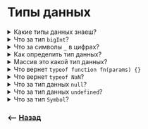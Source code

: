 # Типы данных

<details>
<summary> Какие типы данных знаеш?</summary>

![illustration](https://raw.githubusercontent.com/webster6667/documentation/master/documentation-data/illustrations/dd-up.svg)

🎯 `bolean`  
🎯 `string`       
🎯 `number`    
🎯 `bigInt`    
🎯 `Symbol`    
🎯 `object`    
🎯 `null`   
🎯 `undefined`  

<details>
<summary> 🧠 Образ для заучивания</summary>

---

`8` тиПов

🎯 Три простых  
🎯 Три крутых  
🎯 Два мутных (непонятных)  

---

</details>

![illustration](https://raw.githubusercontent.com/webster6667/documentation/master/documentation-data/illustrations/dd-down.svg)

</details>

<details>
<summary> Что за тип <code>bigInt</code>?</summary>

![illustration](https://raw.githubusercontent.com/webster6667/documentation/master/documentation-data/illustrations/dd-up.svg)

Тип данных для работы с числами неограниченной длинны, вносящий некие особенности и ограничения при работе с числами
     
   

<details>
<summary> <sup>⭐</sup>❓ Как привести число к <code>bigInt</code>?</summary>

----

🎯 Добавить `n` конце    
🎯 Обернуть в `BigInt(1)`

<details>
<summary> 🧠 Образ для заучивания</summary>

---

🎯 `n`- Наташа у нас `bigInt`, и Наташа из конца запихивает число в `bigInt` в духовку   
🎯 Просто закинуть в духовку к `bitInt`, которая испечет из обычного `number | string`, `bigInt`  


---

</details>

----

</details>

<details>
<summary> <sup>⭐</sup>❓ Как сложить/вычесть <code>bigInt</code> с <code>number</code>?</summary>

----

> Преобразовать к одному типу bigInt 

👆 При этом важно помнить что при перегоне данных из одного типа в другой, теряется точность числа  

<details>
<summary> 🧠 Образ для заучивания</summary>

---

Что бы с играть в покер с `bigInt`, нужно дорасти по статусу, или хотя бы закосить внешне  

---

</details>

----

</details>

<details>
<summary> <sup>⭐</sup>❓ Что будет если выполнить математическую операци <code>int</code> и <code>bigInt</code>?</summary>

---

Вылетит ошибка

---

</details>

<details>
<summary> <sup>⭐</sup>❓ Как сравнивать <code>bigInt</code> с <code>number</code>?</summary>

----

Не строгим равенством

<details>
<summary> 🧠 Образ для заучивания</summary>

---

Если судить не строго, то сравнение идет по показателям, без упора на то кто простой, а кто крутой  

---

</details>

----

</details>

<details>
<summary> <sup>⭐</sup>❓ Как работают методы <code>Math</code> с <code>bigInt</code>?</summary>

----

Никак

<details>
<summary> 🧠 Образ для заучивания</summary>

---

`Math` послала матом `BigInt` и не хочет иметь ничего общего

---

</details>

----

</details>

<details>
<summary> <sup>⭐</sup>❓ Какие проблемы с <code>bigInt</code> при общении клиента с сервером </summary>

---

`bigInt` не сериализуется в `json`, но можно предаватительно преобразовывать на сервере `bigInt` к строке, а на клиенте положить обратно в `BigInt(str)`

<details>
<summary> 🧠 Образ для заучивания</summary>

---

Сервер не пропускает `bigInt`, так как он слишком `big` и не влазит. По этому `bigInt` нужно влезть в `String` троянского коня, и вылезти обратно после прохождения сервака

---

</details>

---

</details>

![illustration](https://raw.githubusercontent.com/webster6667/documentation/master/documentation-data/illustrations/dd-down.svg)

</details>

<details>
<summary> Что за символы <code>_</code> в цифрах? </summary>

![illustration](https://raw.githubusercontent.com/webster6667/documentation/master/documentation-data/illustrations/dd-up.svg)

Визуальный разделитель для разработчиков, игнорируемый компилятором

![illustration](https://raw.githubusercontent.com/webster6667/documentation/master/documentation-data/illustrations/dd-down.svg)

</details>

<details>
<summary> Как определить тип данных?</summary>

![illustration](https://raw.githubusercontent.com/webster6667/documentation/master/documentation-data/illustrations/dd-up.svg)

```javascript
let data = ''
typeof data
```

![illustration](https://raw.githubusercontent.com/webster6667/documentation/master/documentation-data/illustrations/dd-down.svg)

</details>

<details>
<summary> Массив это какой тип данных?</summary>

![illustration](https://raw.githubusercontent.com/webster6667/documentation/master/documentation-data/illustrations/dd-up.svg)

В `JS` массив это итерируемый объект

<details>
<summary> <sup>⭐</sup>❓ а как тогда вычислить что это именно массив, а не объект, когда это будет нужно</summary>

---

1. Массив это итерируемый объект, с рядом методов. 
2. Для проверки объекта на принадлежность к массиву, есть метод `Array.isArray()`

---

</details>

<details>
<summary> <sup>⭐</sup>❓ А что значит итерируемый объект?</summary>

---

1. Объект, который поддатся перебору, при помощи встроенного в него метода `Symbol.Iterator`
2. Который читают циклы
3. В нем описывается, с какого индекса начали перебор, на каком индексе сейчас и когда конец перебора

---

</details>

<details>
<summary> <sup>⭐</sup>❓ Что такое псевдо массив?</summary>

---

Объект, который по структуре как массив, но не имеет методов массива  

---

</details>

<details>
<summary> <sup>⭐</sup>❓ Как сделать из псевдо массива, массив?</summary>

---

`Array.from()`

---

</details>

<details>
<summary> 🧠 Образ для заучивания</summary>

---

1. Массив это обычный объект как и все, но владеет навыками жонглирования  
2. И только настоящий жонглер, может спросить и определить жонглера `Array.isArray(array)`  
3. Ты можешь выглядить как жонглер, но без скилов, тебе раскусят  
4. Только настоящий жонглер может сделать `from` его методов, из псевдо, настоящего  

---

</details>

![illustration](https://raw.githubusercontent.com/webster6667/documentation/master/documentation-data/illustrations/dd-down.svg)

</details>

<details>
<summary> Что вернет <code>typeof function fn(params) {}</code></summary>

![illustration](https://raw.githubusercontent.com/webster6667/documentation/master/documentation-data/illustrations/dd-up.svg)

`function`

<details>
<summary> <sup>⭐</sup>❓ Функция это отдельный тип данных?</summary>

---

Нет, особенности конструкции `typeof`, функция это объект

---

</details>

![illustration](https://raw.githubusercontent.com/webster6667/documentation/master/documentation-data/illustrations/dd-down.svg)

</details>

<details>
<summary> Что вернет <code>typeof NaN</code>?</summary>

![illustration](https://raw.githubusercontent.com/webster6667/documentation/master/documentation-data/illustrations/dd-up.svg)

`Number`

<details>
<summary> <sup>⭐</sup>❓ Тогда что такое NaN</summary>

---

`Not a Number` - реззультат преобразования к числу то что нельзя преобразовать
```javascript
Number('str') // 👉🏼 NaN
```

---

</details>

<details>
<summary> <sup>⭐</sup>❓ Что будет если сложить любое число с <code>NaN</code></summary>

---

Результатом будет `NaN`

---

</details>

<details>
<summary> <sup>⭐</sup>❓ Что вернет <code>Number('str') === NaN</code></summary>

---

`false`, так как `NaN` не равна сама себе


---

</details>

<details>
<summary> <sup>⭐</sup>❓ Так как тогда проверить лежит ли в переменной <code>NaN</code>?</summary>

---

Для этого есть функция `isNaN(data)`

---

</details>

<details>
<summary> <sup>⭐</sup>❓ Что будет если в <code>isNaN</code> положить любой тип данных кроме числа?</summary>

---

🎯 Функция преобразует его к числу      
🎯 Получит `NaN`    
🎯 И функция вернет `true`, даже если в переменной не лежала `NaN`      

---

</details>

<details>
<summary> <sup>⭐</sup>❓ Как проверить что в переменной лежит именно <code>NaN</code> значение?</summary>

--- 

`NaN` - это число, достаточно сделать проверку на число  
```javascript
const hasNaNInData = (data) => {
    return typeof data === 'number' && isNaN(data)
}

let isNan1 = hasNaNInData(1)   // 👉🏼 false    
let isNan2 = hasNaNInData('1') // 👉🏼 false
let isNan3 = hasNaNInData({})  // 👉🏼 false
let isNan4 = hasNaNInData(NaN) // 👉🏼 true
```

---

</details>

![illustration](https://raw.githubusercontent.com/webster6667/documentation/master/documentation-data/illustrations/dd-down.svg)

</details>

<details>
<summary> Что за тип данных <code>null</code>?</summary>

![illustration](https://raw.githubusercontent.com/webster6667/documentation/master/documentation-data/illustrations/dd-up.svg)

Явно указанная разработчиком пустая переменная

<details>
<summary> <sup>⭐</sup>❓ Что вернет <code>typeof null</code>?</summary>

---

`object` - баг языка

---

</details>

<details>
<summary> <sup>⭐</sup>❓ Что вернет <code>typeof null === 'null'</code>?</summary>

---

`false`, так как `typeof null === 'object'`

---

</details>

<details>
<summary> <sup>⭐</sup>❓ Как тогда проверить переменную на <code>null</code>?</summary>

--- 

Сделать сравнение с `null`, без использования `typeof`

```javascript
const isNull = (data) => data === null

const isNull1 = isNull(1)    // 👉🏼 false
const isNull2 = isNull(0)    // 👉🏼 false
const isNull3 = isNull(null) // 👉🏼 true
```

---

</details>

<details>
<summary> <sup>⭐</sup>❓ Какую еще проблему создает <code>typeof null === 'object'</code>?</summary>

---

При проверке данных на соответствие с объектом, можно нежданно напоротся на `null`, и долго потом это дебажить...   

---

</details>

<details>
<summary> <sup>⭐</sup>❓ Как тогда проверить данные на соответствие с объектом?</summary>

---

Добавить кастомную функцию с проверкой на `null`

```javascript
const isObject = (data) => data !== null && typeof data === 'object'
```

---

</details>

<details>
<summary> <sup>⭐</sup>❓ Массив и функция это тоже объекты, как быть если хочешь исключить или включить их в провеку?</summary>

---

Добавил бы пропс `exclude: {array: false, function: false}`

```javascript
const isObject = (data, {exclude} = {exclude: {}}) => {
    const { arrays: shouldExcludeArrays = false, functions: shouldExcludeFunctions = true} = exclude
    const arraysControl =  shouldExcludeArrays ? !Array.isArray(data) : true
    const functionsControl = shouldExcludeFunctions ? typeof data === 'object' : typeof data === 'object' || typeof data === 'function'

    return data !== null && functionsControl && arraysControl 
}

const isObject1 = isObject({name: '1'}) // 👉🏼 true
const isObject2 = isObject(() => '')    // 👉🏼 false
const isObject3 = isObject([])          // 👉🏼 true
const isObject4 = isObject(() => '', {  // 👉🏼 false
    exclude: {functions: true}
})
const isObject5 = isObject(() => '', {  // 👉🏼 true
    exclude: {functions: false}
})
const isObject6 = isObject([], {        // 👉🏼 false
    exclude: {arrays: true}
})
```

---

</details>

<details>
<summary> <sup>⭐</sup>❓ В каких случаях <code>null</code> преобразуется в <code>0</code>?</summary>

---

При математичеком сравнении `>= | <= | > | <`

---


</details>

---


<details>
<summary> <sup>⭐</sup>❓ <code>null === null</code>?</summary>

---

`null === null 👉🏼 null === null 👉🏼 true`

---

</details>

<details>
<summary> <sup>⭐</sup>❓ <code>null == null</code>?</summary>

---

`null == null 👉🏼 null == null 👉🏼 true`

---

</details>

<details>
<summary> <sup>⭐</sup>❓ <code>null >= 0</code>?</summary>

---

`🎯 null >= 0 👉🏼 0 >= 0 👉🏼 true`

---

</details>

<details>
<summary> <sup>⭐</sup>❓ <code>0 > null</code>?</summary>

---

`🎯 null > 0 👉🏼 0 > 0 👉🏼 false`

---

</details>

<details>
<summary> <sup>⭐</sup>❓ <code>null == undefined</code>?</summary>

---

Да, баг языка

---

</details>

![illustration](https://raw.githubusercontent.com/webster6667/documentation/master/documentation-data/illustrations/dd-down.svg)



</details>

<details>
<summary> Что за тип данных <code>undefined</code>?</summary>

![illustration](https://raw.githubusercontent.com/webster6667/documentation/master/documentation-data/illustrations/dd-up.svg)

Состояние переменной, до тех пор, пока в нее ничего не записанно 

<details>
<summary> <sup>⭐</sup>❓ Что произойдет с <code>undefined</code>, если оно попадет в математическое сравнение, или будет преобразованно к числу?</summary>

---

Преобрахование вернет `NaN`

---

</details>

<details>
<summary> <sup>⭐</sup>❓ При не строгом сравнении с <code>undefined</code> преобразование к <code>NaN</code> происходит?</summary>

---

Нет

---

</details>

---

<details>
<summary> <sup>⭐</sup>❓ <code>undefined == null</code></summary>

---

Да

---

</details>

<details>
<summary> <sup>⭐</sup>❓ <code>undefined === undefined</code>?</summary>

---

Да

---

</details>

<details>
<summary> <sup>⭐</sup>❓ <code>undefined == undefined</code></summary>

---

Да

---

</details>

![illustration](https://raw.githubusercontent.com/webster6667/documentation/master/documentation-data/illustrations/dd-down.svg)

</details>

<details>
<summary> Что за тип <code>Symbol</code>?</summary>

![illustration](https://raw.githubusercontent.com/webster6667/documentation/master/documentation-data/illustrations/dd-up.svg)

Примитивный тип, позволяющий создать постоянно уникальное значение, даже при одинаковых именнах или при их отсутствии 

<details>
<summary> <sup>⭐</sup>❓ Зачем нужен <code>symbol</code>?</summary>

---

Для скрытия подкапотных данных, от обычных операций, а так же для защиты от сторонних воздействий.  
👆 Так как к символу нельзя обратится случайно, не имея ссылки на него  

---

</details>

<details>
<summary> <sup>⭐</sup>❓ Какой синтаксис создания?</summary>

---

`Symbol('name')`

---

</details>

<details>
<summary> <sup>⭐</sup>❓ Что вернет <code>Symbol('id') == Symbol('id')</code>?</summary>

---

`false`, так как символы уникальны даже при одинаковом имени

---

</details>

<details>
<summary> <sup>⭐</sup>❓ Что вернет <code>Symbol() == Symbol()</code>?</summary>

---

`false`, символ всегда возращает уникальное значение

---

</details>

<details>
<summary> <sup>⭐</sup>❓ Что выдаст консоль?</summary>

---

```javascript
const devId = Symbol()

const user = {
  'id': 1,
  'name': 'Alex',
  [devId]: '#1688'
}

for (const prop in user) {
  console.log(prop, user[prop])
}

console.log(Object.keys(user))
console.log(Object.values(user))
console.log(user[devId])
```

---

</details>

<details>
<summary> <sup>⭐</sup>❓ Приведи пример практического применения <code>Symbol</code></summary>

---

🎯 На старте есть объект `user`    

🎯 На его основе происходит множество других преобразований `while|map|reduce` во вьюшках

🎯 Нужно пропихнуть данные для аналитики внутрь объекта, которые доступны только на старте(например в колбеке успешно отработанного запроса)

🎯 Доступ к данным нужно иметь в любом месте, при этом исключить риск поломать вьюшки лишним пропсом

🎯 Создаем ссылку на `Symbol` в объекте, который хранит данные об авторизованном юзере

🎯 Далее имея ссылку на `Symbol` мы можем подвязывать и дергать любые технические и аналитические данные, исключая перезапись данных и лишние свойства        

<details>
<summary> Реализовать уникальный ключ элементов формы, не мешающие апи</summary>

----

```jsx
const formId = Symbol('formId')

const Form = () => {
    return (<Formik>
        {(form) => (
            <Form>
                <FieldArray name="vaccines">
                    {({ push, remove }) => (<div>
                        {form.values.vaccines?.map((vaccine, index) => (
                            <div key={vaccine.id || vaccine[formId]} >
                                <PrimaryTextField name={`vaccines.${index}.name`} />
                            </div>
                        ))}

                        <Button onClick={() => push({
                            [formId]: Date.now(),
                            name: ''
                        })} />
                    </div>)}
                </FieldArray>
            </Form>
        )}
    </Formik>)
}
```

----

</details>

---

</details>

<details>
<summary> <sup>⭐</sup>❓ Как получить название метки символа?</summary>

---

```javascript
let id = Symbol('formId')

console.log(id.description) // 👉🏼 formId

console.log(Symbol.keyFor(id))
```

---

</details>

<details>
<summary> <sup>⭐</sup>❓ Как сделать что бы символы с одинаковым именем указывали на одну и ту же ссылку?</summary>

---

Использовать глоабальные символы `Symbol.for('id')`  
🎯 При таком обращении будет создан символ с меткой `id` на глобальном уровне   
🎯 При повторном обращении под данному `id`, будет взята ранее созданная ссылка

---

</details>

<details>
<summary> <sup>⭐</sup>❓ Что вернет <code>Symbol.for('id') === Symbol.for('id')</code></summary>

---

`true`, Так как идет обращение в глобальную область видимости

---

</details>

<details>
<summary> <sup>⭐</sup>❓ Как получить ключь <code>Symbol.for('id')</code></summary>

---

```javascript
let id = Symbol.for('formId')

Symbol.description(id) // 👉🏼 undefined
Symbol.keyFor(id) // 👉🏼 formId
```

---

</details>

<details>
<summary> <sup>⭐</sup>❓ Что происходит при в <code>Symbol</code> при копировании объекта?</summary>

---

🎯 При копировании через `Object.assign({}, obj)` или `spread` оператор, `Symbol` сохранится    
🎯 При копировании перебирая циклами - нет    


```javascript
let id = Symbol("id");
let user = {
  name: 'alex',
  [id]: 123
};

let clone1 = Object.assign({}, user);
let clone2 = {...user}
let clone3 = {}

for(let key in user) {
    let value = user[key]
    clone3[key] = value
}

console.log( clone1[id] ); // 👉🏼 123
console.log( clone2[id] ); // 👉🏼 123
console.log( clone3[id] ); // 👉🏼 undefined
```

---

</details>

<details>
<summary> <sup>⭐</sup>❓ Получается символы действительно технически защищенны и туда можно ложить важную информацию?</summary>

---

Нет, можно получить доступ ко всем символам объекта через метод `getOwnPropertySymbols`      
&emsp;&emsp; 👆 Добавление символа было добавленна больше для минимизации конфликтов, а не для безопасности     

```javascript
const id = Symbol('id');
const user = {
    [id]: {
      password: 'test'  
    },
    name: 'Alex'
}

const objectSymbols = Object.getOwnPropertySymbols(user);

objectSymbols.forEach((objectSymbol) => {
    console.log(user[objectSymbol]) // 👉🏼 {password: 'test'}
})
```

---

</details>

<details>
<summary> <sup>⭐</sup>❓ Какие системные <code>Symbol</code> знаешь?</summary>

---

🎯 `[Symbol.split]`  
🎯 `[Symbol.replace]`  
🎯 `[Symbol.iterator]`    
🎯 `[Symbol.asyncIterator]`  
🎯 `[Symbol.hasInstance]`  
🎯 `[Symbol.toPrimitive]`

---

</details>

<details>
<summary> <sup>⭐</sup>❓ Чем может быть полезна работа с системными символами?</summary>

---

🎯 Сделать итерируемыми синхронные и асс инхронные масивоподобные объекты, запихав в них `Symbol.iterator`      
&emsp;&emsp; 👆 Которые используют циклы под капотом    

🎯 Дает возможность модифицировать поведение некоторых стандартных функций          

---

</details>

<a href="https://doka.guide/js/symbol/">Задача на символ</a>

![illustration](https://raw.githubusercontent.com/webster6667/documentation/master/documentation-data/illustrations/dd-down.svg)

</details>


### ⟵ **<a href="../../readme.md">Назад</a>**